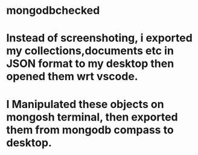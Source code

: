 # mongodbchecked
# Instead of screenshoting, i exported my collections,documents etc in JSON format to my desktop then opened them wrt vscode.
# I Manipulated these objects on mongosh terminal, then exported them from mongodb compass to desktop.
